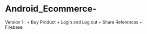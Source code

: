 # Android_Ecommerce-

Version 1 :
	+ Buy Product 
	+ Login and Log out
	+ Share References
	+ Firebase 